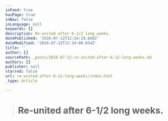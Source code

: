 ```yaml
---
inFeed: true
hasPage: true
inNav: false
inLanguage: null
keywords: []
description: Re-united after 6-1/2 long weeks.
datePublished: '2016-07-12T12:34:19.669Z'
dateModified: '2016-07-12T12:34:08.034Z'
title: ''
author: []
sourcePath: _posts/2016-07-12-re-united-after-6-12-long-weeks.md
authors: []
publisher: null
starred: false
url: re-united-after-6-12-long-weeks/index.html
_type: Article

---
```

> # Re-united after 6-1/2 long weeks.